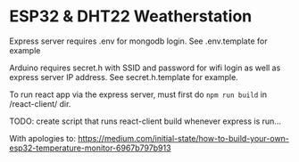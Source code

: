 # ESP32 & DHT22 Weatherstation

Express server requires .env for mongodb login. See .env.template for example

Arduino requires secret.h with SSID and password for wifi login as well as express server IP address. See secret.h.template for example.

To run react app via the express server, must first do `npm run build` in /react-client/ dir.

TODO: create script that runs react-client build whenever express is run...

With apologies to:
https://medium.com/initial-state/how-to-build-your-own-esp32-temperature-monitor-6967b797b913